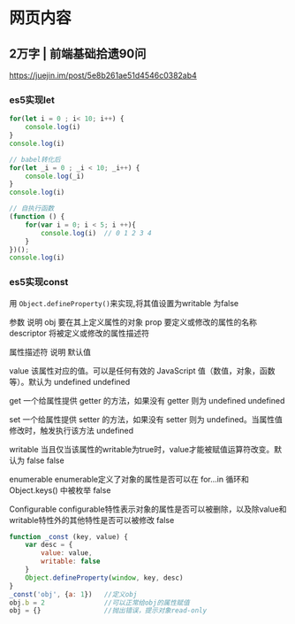 # 网页内容

## 2万字 | 前端基础拾遗90问

<https://juejin.im/post/5e8b261ae51d4546c0382ab4>

### es5实现let

``` js
for(let i = 0 ; i< 10; i++) {
    console.log(i)
}
console.log(i)

// babel转化后
for(let _i = 0 ; _i < 10; _i++) {
    console.log(_i)
}
console.log(i)

// 自执行函数
(function () {
    for(var i = 0; i < 5; i ++){
        console.log(i)  // 0 1 2 3 4
    }
})();
console.log(i)

```

### es5实现const

用 `Object.defineProperty()`来实现,将其值设置为writable 为false

参数    说明
obj     要在其上定义属性的对象
prop    要定义或修改的属性的名称
descriptor  将被定义或修改的属性描述符

属性描述符  说明    默认值

value   该属性对应的值。可以是任何有效的 JavaScript 值（数值，对象，函数等）。默认为 undefined  undefined

get     一个给属性提供 getter 的方法，如果没有 getter 则为 undefined    undefined

set     一个给属性提供 setter 的方法，如果没有 setter 则为 undefined。当属性值修改时，触发执行该方法    undefined

writable    当且仅当该属性的writable为true时，value才能被赋值运算符改变。默认为 false   false

enumerable  enumerable定义了对象的属性是否可以在 for...in 循环和 Object.keys() 中被枚举 false

Configurable    configurable特性表示对象的属性是否可以被删除，以及除value和writable特性外的其他特性是否可以被修改   false

``` js
function _const (key, value) {
    var desc = {
        value: value,
        writable: false
    }
    Object.defineProperty(window, key, desc)
}
_const('obj', {a: 1})   //定义obj
obj.b = 2               //可以正常给obj的属性赋值
obj = {}                //抛出错误，提示对象read-only
```

